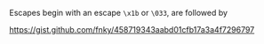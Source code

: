 Escapes begin with an escape `\x1b` or `\033`, are followed by 

https://gist.github.com/fnky/458719343aabd01cfb17a3a4f7296797